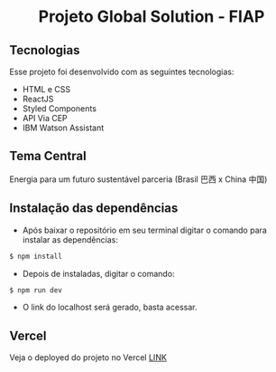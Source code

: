 <h1 align="center"> Projeto Global Solution - FIAP </h1>

## Tecnologias

Esse projeto foi desenvolvido com as seguintes tecnologias:

- HTML e CSS
- ReactJS
- Styled Components
- API Via CEP
- IBM Watson Assistant

## Tema Central

Energia para um futuro sustentável parceria (Brasil 巴西 x China 中国) 

## Instalação das dependências

- Após baixar o repositório em seu terminal digitar o comando  para instalar as dependências:

```bash
$ npm install 
```
- Depois de instaladas, digitar o comando:

```bash
$ npm run dev 
```
- O link do localhost será gerado, basta acessar.

## Vercel

Veja o deployed do projeto no Vercel [LINK](https://global-solution-chat-bot.vercel.app/)

